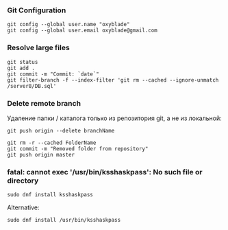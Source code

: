 ### Git Configuration

```
git config --global user.name "oxyblade"
git config --global user.email oxyblade@gmail.com
```

### Resolve large files

```
git status
git add .
git commit -m "Commit: `date`"
git filter-branch -f --index-filter 'git rm --cached --ignore-unmatch /server8/DB.sql'
```

### Delete remote branch

Удаление папки / каталога только из репозитория git, а не из локальной:

```
git push origin --delete branchName

git rm -r --cached FolderName
git commit -m "Removed folder from repository"
git push origin master
```

### fatal: cannot exec '/usr/bin/ksshaskpass': No such file or directory

```
sudo dnf install ksshaskpass
```

Alternative:
```
sudo dnf install /usr/bin/ksshaskpass
```